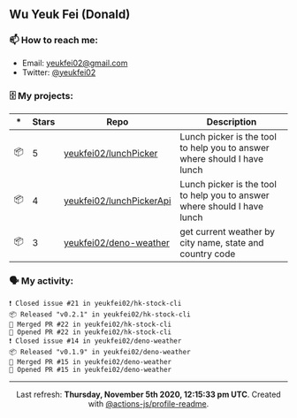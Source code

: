 ## Wu Yeuk Fei (Donald)

### 📫 How to reach me:

- Email: [yeukfei02@gmail.com](yeukfei02@gmail.com)
- Twitter: [@yeukfei02](https://twitter.com/yeukfei02)

### 🗄 My projects:

|*|Stars|Repo|Description|
|---|---|---|---|
| 📦 | 5 | [yeukfei02/lunchPicker](https://github.com/yeukfei02/lunchPicker) | Lunch picker is the tool to help you to answer where should I have lunch |
| 📦 | 4 | [yeukfei02/lunchPickerApi](https://github.com/yeukfei02/lunchPickerApi) | Lunch picker is the tool to help you to answer where should I have lunch |
| 📦 | 3 | [yeukfei02/deno-weather](https://github.com/yeukfei02/deno-weather) | get current weather by city name, state and country code |

### 🗣 My activity:

```
❗️ Closed issue #21 in yeukfei02/hk-stock-cli
📦 Released "v0.2.1" in yeukfei02/hk-stock-cli
🎉 Merged PR #22 in yeukfei02/hk-stock-cli
💪 Opened PR #22 in yeukfei02/hk-stock-cli
❗️ Closed issue #14 in yeukfei02/deno-weather
📦 Released "v0.1.9" in yeukfei02/deno-weather
🎉 Merged PR #15 in yeukfei02/deno-weather
💪 Opened PR #15 in yeukfei02/deno-weather
```

<!-- <img src="https://github-readme-stats.vercel.app/api?username=yeukfei02&show_icons=true&count_private=true&theme=radical" />

<img src="https://github-readme-stats.vercel.app/api/top-langs/?username=yeukfei02&theme=radical" /> -->

---

<p align="center">Last refresh: <b>Thursday, November 5th 2020, 12:15:33 pm UTC</b>. Created with <a href=https://github.com/marketplace/actions/profile-readme>@actions-js/profile-readme</a>.</p>
